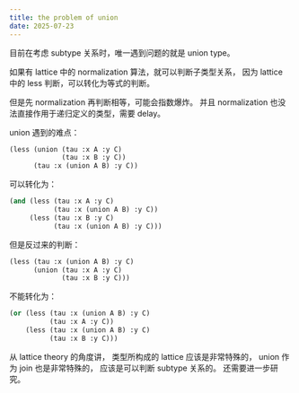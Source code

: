 ```yaml
---
title: the problem of union
date: 2025-07-23
---
```


目前在考虑 subtype 关系时，唯一遇到问题的就是 union type。

如果有 lattice 中的 normalization 算法，就可以判断子类型关系，
因为 lattice 中的 less 判断，可以转化为等式的判断。

但是先 normalization 再判断相等，可能会指数爆炸。
并且 normalization 也没法直接作用于递归定义的类型，需要 delay。

union 遇到的难点：

```scheme
(less (union (tau :x A :y C)
             (tau :x B :y C))
      (tau :x (union A B) :y C))
```

可以转化为：

```scheme
(and (less (tau :x A :y C)
           (tau :x (union A B) :y C))
     (less (tau :x B :y C)
           (tau :x (union A B) :y C)))
```

但是反过来的判断：

```scheme
(less (tau :x (union A B) :y C)
      (union (tau :x A :y C)
             (tau :x B :y C)))
```

不能转化为：

```scheme
(or (less (tau :x (union A B) :y C)
          (tau :x A :y C))
    (less (tau :x (union A B) :y C)
          (tau :x B :y C)))
```

从 lattice theory 的角度讲，
类型所构成的 lattice 应该是非常特殊的，
union 作为 join 也是非常特殊的，
应该是可以判断 subtype 关系的。
还需要进一步研究。
